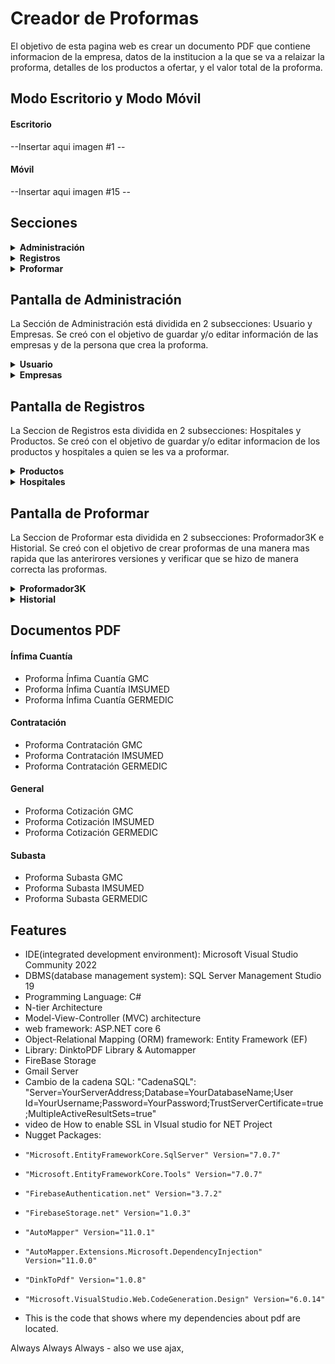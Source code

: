 # Creador de Proformas

El objetivo de esta pagina web es crear un documento PDF que contiene informacion de la empresa, datos de la institucion a la que se va a relaizar la proforma, detalles de los productos a ofertar, y el valor total de la proforma. 


## Modo Escritorio y Modo Móvil

#### Escritorio

--Insertar aqui imagen #1 --

#### Móvil

--Insertar aqui imagen #15 --

## Secciones

<details>
  <summary><strong>Administración</strong></summary>

  - Usuarios
  - Empresas
  </details>

 <details>
  <summary><strong>Registros</strong></summary>

  - Hospitales
  - Medicamentos
  </details>

 <details>
  <summary><strong>Proformar</strong></summary>

  - Proformador3K
  - Historial
  </details>
</details>

## Pantalla de Administración

La Sección de Administración está dividida en 2 subsecciones: Usuario y Empresas. Se creó con el objetivo de guardar y/o editar información de las empresas y de la persona que crea la proforma.

<details>
<summary><strong>Usuario</strong></summary>

Esta subsección contiene la lista de usuarios creados.
Solo el usuario con rol de administrador tiene acceso a la lista de usuarios. Él tiene la capacidad de añadir o quitar roles a un empleado y, consecuentemente, permitir o denegar su acceso a la página web.

- Version Escritorio

    --Insertar aquí imagen #5 --

- Version Móvil

    --Insertar aquí imagen #20 y #25 --
</details>

<details>
<summary><strong>Empresas</strong></summary>

Esta subsección contiene información de las 3 empresas: GMC, IMSUMED, GERMEDIC. La información de cada empresa será usada en las proformas creadas.

- Version Escritorio

    --Insertar aquí imagen #6 --

- Version Móvil

    --Crear una imagen --
</details>


## Pantalla de Registros
La Seccion de Registros esta dividida en 2 subsecciones: Hospitales y Productos. Se creó con el objetivo de guardar y/o editar informacion de los productos y hospitales a quien se les va a proformar.

<details>
<summary><strong>Productos</strong></summary>
    
Esta subseccion contiene la lista de productos creados.

Cada regitro de un producto contiene:
Nombre del medicamento
Forma Farmaceutica
Concentracion
Presentación
CUM: Se obtiene buscando en google "Ficha tecnica medicamento"
CPC: Se obtiene en la proforma o en google "CPC medicamentos"
IVA: A menos que se indique, siempre se pone cero.

- Version Escritorio

    --Insertar aqui imagen #8 y #13 --

- Version Móvil

    --Insertar aqui imagen #21 y #27 --
</details>

<details>
<summary><strong>Hospitales</strong></summary>
Esta subseccion contiene la lista de hospitales registrados. 

Cada registro contiene:
RUC
Razon Social(Hospital)
Dirección
Canton

- Version Escritorio

    --Insertar aqui imagen #7 y #12 --

- Version Móvil

    --Insertar aqui imagen #22 y #26 --
</details>

## Pantalla de Proformar
La Seccion de Proformar esta dividida en 2 subsecciones: Proformador3K e Historial. Se creó con el objetivo de crear proformas de una manera mas rapida que las anterirores versiones y verificar que se hizo de manera correcta las proformas.

<details>
<summary><strong>Proformador3K</strong></summary>
Esta subseccion se ayuda de los hospitales y productos ya registrados. Incluye un boton para rellenar la tabla y otras entradas de texto.


- Version Escritorio

    --Insertar aqui video --

- Version Móvil

    --Insertar aqui video --
</details>

<details>
<summary><strong>Historial</strong></summary>
Esta subseccion contiene las proformas creadas. Los filtros para buscar proformas son: Empresas, Hospitales, Fechas, numero de infima cuantia y proforma.  


- Version Escritorio

    --Insertar aqui video --

- Version Móvil

    --Insertar aqui video --
</details>

## Documentos PDF

#### Ínfima Cuantía
- Proforma Ínfima Cuantía GMC
- Proforma Ínfima Cuantía IMSUMED
- Proforma Ínfima Cuantía GERMEDIC
#### Contratación
- Proforma Contratación GMC
- Proforma Contratación IMSUMED
- Proforma Contratación GERMEDIC
#### General
- Proforma Cotización GMC
- Proforma Cotización IMSUMED
- Proforma Cotización GERMEDIC
#### Subasta
- Proforma Subasta GMC
- Proforma Subasta IMSUMED
- Proforma Subasta GERMEDIC
## Features

- IDE(integrated development environment): Microsoft Visual Studio Community 2022
- DBMS(database management system): SQL Server Management Studio 19
- Programming Language: C#
- N-tier Architecture
- Model-View-Controller (MVC) architecture
- web framework: ASP.NET core 6
- Object-Relational Mapping (ORM) framework: Entity Framework (EF)
- Library: DinktoPDF Library & Automapper
- FireBase Storage
- Gmail Server
- Cambio de la cadena SQL: "CadenaSQL": "Server=YourServerAddress;Database=YourDatabaseName;User Id=YourUsername;Password=YourPassword;TrustServerCertificate=true;MultipleActiveResultSets=true"
- video de How to enable SSL in VIsual studio for NET Project
- Nugget Packages:
-     "Microsoft.EntityFrameworkCore.SqlServer" Version="7.0.7" 
-     "Microsoft.EntityFrameworkCore.Tools" Version="7.0.7"
-     "FirebaseAuthentication.net" Version="3.7.2"
-     "FirebaseStorage.net" Version="1.0.3"
-     "AutoMapper" Version="11.0.1"
-     "AutoMapper.Extensions.Microsoft.DependencyInjection" Version="11.0.0"
-     "DinkToPdf" Version="1.0.8"
-     "Microsoft.VisualStudio.Web.CodeGeneration.Design" Version="6.0.14"
- 
  This is the code that shows where my dependencies about pdf are located.
 <None Update="Utilidades\LibreriaPDF\libwkhtmltox.dll">
   <CopyToOutputDirectory>Always</CopyToOutputDirectory>
 </None>
 <None Update="Utilidades\LibreriaPDF\libwkhtmltox.dylib">
   <CopyToOutputDirectory>Always</CopyToOutputDirectory>
 </None>
 <None Update="Utilidades\LibreriaPDF\libwkhtmltox.so">
   <CopyToOutputDirectory>Always</CopyToOutputDirectory>
 </None>
- also we use ajax,
